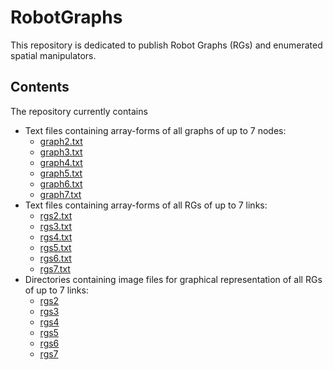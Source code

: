 # RobotGraphs
This repository is dedicated to publish Robot Graphs (RGs) and enumerated spatial manipulators.

## Contents
The repository currently contains
- Text files containing array-forms of all graphs of up to 7 nodes:
  - [graph2.txt](./Graphs/graphs2.txt)
  - [graph3.txt](./Graphs/graphs3.txt)
  - [graph4.txt](./Graphs/graphs4.txt)
  - [graph5.txt](./Graphs/graphs5.txt)
  - [graph6.txt](./Graphs/graphs6.txt)
  - [graph7.txt](./Graphs/graphs7.txt)
- Text files containing array-forms of all RGs of up to 7 links:
  - [rgs2.txt](./RGs/rgs2.txt)
  - [rgs3.txt](./RGs/rgs3.txt)
  - [rgs4.txt](./RGs/rgs4.txt)
  - [rgs5.txt](./RGs/rgs5.txt)
  - [rgs6.txt](./RGs/rgs6.txt)
  - [rgs7.txt](./RGs/rgs7.txt)
- Directories containing image files for graphical representation of all RGs of up to 7 links:
  - [rgs2](./RGs/Images/rgs2)
  - [rgs3](./RGs/Images/rgs3)
  - [rgs4](./RGs/Images/rgs4)
  - [rgs5](./RGs/Images/rgs5)
  - [rgs6](./RGs/Images/rgs6)
  - [rgs7](./RGs/Images/rgs7)
